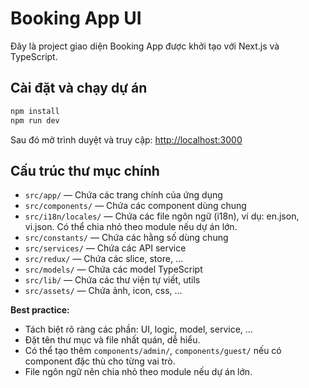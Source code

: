 # Booking App UI

Đây là project giao diện Booking App được khởi tạo với Next.js và TypeScript.

## Cài đặt và chạy dự án

```bash
npm install
npm run dev
```

Sau đó mở trình duyệt và truy cập: [http://localhost:3000](http://localhost:3000)

## Cấu trúc thư mục chính

- `src/app/` — Chứa các trang chính của ứng dụng
- `src/components/` — Chứa các component dùng chung
- `src/i18n/locales/` — Chứa các file ngôn ngữ (i18n), ví dụ: en.json, vi.json. Có thể chia nhỏ theo module nếu dự án lớn.
- `src/constants/` — Chứa các hằng số dùng chung
- `src/services/` — Chứa các API service
- `src/redux/` — Chứa các slice, store, ...
- `src/models/` — Chứa các model TypeScript
- `src/lib/` — Chứa các thư viện tự viết, utils
- `src/assets/` — Chứa ảnh, icon, css, ...

**Best practice:**
- Tách biệt rõ ràng các phần: UI, logic, model, service, ...
- Đặt tên thư mục và file nhất quán, dễ hiểu.
- Có thể tạo thêm `components/admin/`, `components/guest/` nếu có component đặc thù cho từng vai trò.
- File ngôn ngữ nên chia nhỏ theo module nếu dự án lớn.
